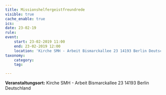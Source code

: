 ```yaml
---
title: Missionshelfergeistfreundrede
visible: true
cache_enable: true
ics: 
date: 23-02-19
rule: 
event:
	start: 23-02-2019 11:00
	end: 23-02-2019 12:00
	location: 'Kirche SMH - Arbeit Bismarckallee 23 14193‎ Berlin Deutschland'
taxonomy:
	category: 
	tag: 

---
```




**Veranstaltungsort:** Kirche SMH - Arbeit
Bismarckallee 23
14193‎ Berlin
Deutschland

